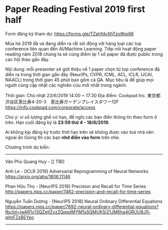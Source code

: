 # Paper Reading Festival 2019 first half

Form đăng ký tham dự: https://forms.gle/TZahfdvXhTzo9hp66

Mùa hè 2019 đã và đang diễn ra rất sôi động với hàng loạt các top conference liên quan đến AI/Machine Learning. Tiếp nối hoạt động paper reading năm 2018 chúng ta sẽ cùng điểm lại 1 số paper đã được public trong các hội thảo gần đây.

Nội dung: mỗi presenter sẽ giới thiệu về 1 paper chọn từ top conference đã diễn ra trong thời gian gần đây (NeurIPs, CVPR, ICML, ACL, ICLR, IJCAI, NAACL) trong thời gian 45 phút bao gồm cả QA. Mục tiêu là để giúp mọi người cùng cập nhật các nghiên cứu mới nhất trong ngành.

Thời gian: Chủ nhật 23/6/2019 14:00 ~ 17:30
Địa điểm: Cookpad Inc.
東京都渋谷区恵比寿4-20-3　恵比寿ガーデンプレイスタワー12F
https://info.cookpad.com/corporate/access

Chú ý: vì số lượng ghế có hạn, đề nghị các bạn điền thông tin theo form ở trên. Hạn cuối đăng ký là **23:59 thứ 4 - 18/6/2019**.

Ai không kịp đăng ký trước thời hạn trên sẽ không được vào toà nhà nên ngoài ấn Going thì các bạn **nhớ điền vào form** trên nhé.

Chương trình dự kiến:

---

Văn Phú Quang Huy - [] TBD


Anh Le - [ICLR 2019] Adversarial Reprogramming of Neural Networks
https://arxiv.org/abs/1806.11146


Phan Hữu Thọ - [NeurIPS 2018] Precision and Recall for Time Series
http://papers.nips.cc/paper/7462-precision-and-recall-for-time-series


Nguyễn Tuấn Dương - [NeurIPS 2018] Neural Ordinary Differential Equations
https://papers.nips.cc/paper/7892-neural-ordinary-differential-equations?fbclid=IwAR1v13QZetlZyzZQqedMYM1sSQMUKSi21JM6ha4GRUU8J1l-qlmFZzBEYeo

---
